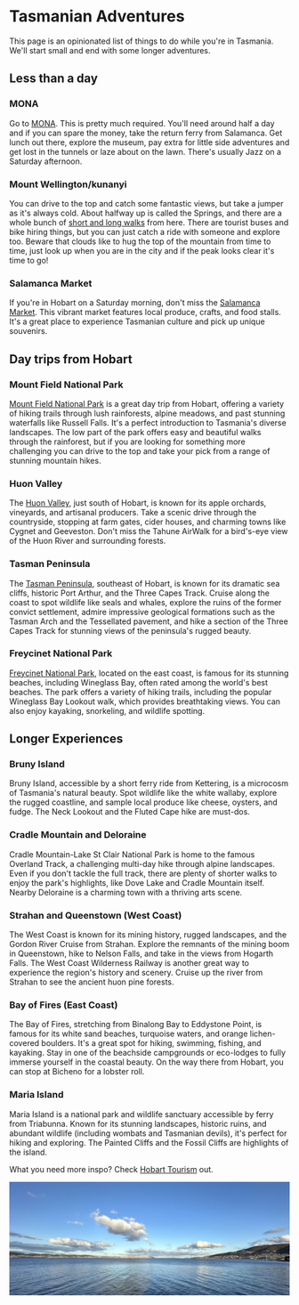 # Tasmanian Adventures

This page is an opinionated list of things to do while you're in Tasmania. We'll start small
and end with some longer adventures.

## Less than a day

### MONA

Go to [MONA](https://mona.net.au/visit). This is pretty much required. You'll need
around half a day and if you can spare the money, take the return ferry from
Salamanca. Get lunch out there, explore the museum, pay extra for little side
adventures and get lost in the tunnels or laze about on the lawn. There's
usually Jazz on a Saturday afternoon.

### Mount Wellington/kunanyi

You can drive to the top and catch some fantastic views, but take a jumper as it's
always cold. About halfway up is called the Springs, and there are a whole bunch
of [short and long walks](https://tastrails.com/category/location/hobart-and-surrounding/wellington-park/)
from here. There are tourist buses and bike hiring things, but you can just catch
a ride with someone and explore too. Beware that clouds like to hug the top of the
mountain from time to time, just look up when you are in the city and if the peak
looks clear it's time to go!

### Salamanca Market

If you're in Hobart on a Saturday morning, don't miss the
[Salamanca Market](https://www.salamancamarket.com.au/). This vibrant market features
local produce, crafts, and food stalls. It's a great place to experience Tasmanian
culture and pick up unique souvenirs.

## Day trips from Hobart

### Mount Field National Park

[Mount Field National Park](https://parks.tas.gov.au/explore-our-parks/mount-field-national-park)
is a great day trip from Hobart, offering a variety of
hiking trails through lush rainforests, alpine meadows, and past stunning waterfalls
like Russell Falls. It's a perfect introduction to Tasmania's diverse landscapes.
The low part of the park offers easy and beautiful walks through the rainforest,
but if you are looking for something more challenging you can drive to the top
and take your pick from a range of stunning mountain hikes.

### Huon Valley

The [Huon Valley](https://www.huonvalleytas.com/), just south of Hobart, is known for its apple orchards, vineyards,
and artisanal producers. Take a scenic drive through the countryside, stopping at
farm gates, cider houses, and charming towns like Cygnet and Geeveston. Don't miss
the Tahune AirWalk for a bird's-eye view of the Huon River and surrounding forests.

### Tasman Peninsula

The [Tasman Peninsula](https://tasmania.com/points-of-interest/tasman-peninsula/),
southeast of Hobart, is known for its dramatic sea cliffs, historic
Port Arthur, and the Three Capes Track. Cruise along the coast to spot wildlife like seals
and whales, explore the ruins of the former convict settlement, admire impressive geological
formations such as the Tasman Arch and the Tessellated pavement, and hike a section of the
Three Capes Track for stunning views of the peninsula's rugged beauty.

### Freycinet National Park

[Freycinet National Park](https://parks.tas.gov.au/explore-our-parks/freycinet-national-park),
located on the east coast, is famous for its stunning
beaches, including Wineglass Bay, often rated among the world's best beaches.
The park offers a variety of hiking trails, including the popular Wineglass Bay
Lookout walk, which provides breathtaking views. You can also enjoy kayaking,
snorkeling, and wildlife spotting.

## Longer Experiences

### Bruny Island

Bruny Island, accessible by a short ferry ride from Kettering, is a microcosm
of Tasmania's natural beauty. Spot wildlife like the white wallaby, explore
the rugged coastline, and sample local produce like cheese, oysters, and fudge.
The Neck Lookout and the Fluted Cape hike are must-dos.

### Cradle Mountain and Deloraine

Cradle Mountain-Lake St Clair National Park is home to the famous Overland Track,
a challenging multi-day hike through alpine landscapes. Even if you don't tackle
the full track, there are plenty of shorter walks to enjoy the park's highlights,
like Dove Lake and Cradle Mountain itself. Nearby Deloraine is a charming town
with a thriving arts scene.

### Strahan and Queenstown (West Coast)

The West Coast is known for its mining history, rugged landscapes, and the Gordon River
Cruise from Strahan. Explore the remnants of the mining boom in Queenstown, hike
to Nelson Falls, and take in the views from Hogarth Falls. The West Coast Wilderness
Railway is another great way to experience the region's history and scenery. Cruise
up the river from Strahan to see the ancient huon pine forests.

### Bay of Fires (East Coast)

The Bay of Fires, stretching from Binalong Bay to Eddystone Point, is famous for its
white sand beaches, turquoise waters, and orange lichen-covered boulders. It's a great
spot for hiking, swimming, fishing, and kayaking. Stay in one of the beachside campgrounds
or eco-lodges to fully immerse yourself in the coastal beauty. On the way there from Hobart,
you can stop at Bicheno for a lobster roll.

### Maria Island

Maria Island is a national park and wildlife sanctuary accessible by ferry from
Triabunna. Known for its stunning landscapes, historic ruins, and abundant wildlife
(including wombats and Tasmanian devils), it's perfect for hiking and exploring.
The Painted Cliffs and the Fossil Cliffs are highlights of the island.

What you need more inspo? Check [Hobart Tourism](https://tasmania.com/points-of-interest/hobart/) out. 

![Hobart waterfront near CSIRO](/imgs/csiro-waterfront.jpeg)

